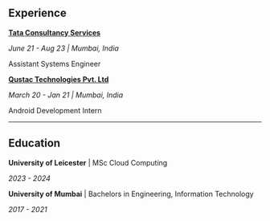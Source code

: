 ## Experience

**[Tata Consultancy Services](https://www.tcs.com)**

*June 21 - Aug 23 | Mumbai, India*

Assistant Systems Engineer

**[Qustac Technologies Pvt. Ltd](#)**

*March 20 - Jan 21 | Mumbai, India*

Android Development Intern

---

## Education

**University of Leicester** | MSc Cloud Computing

*2023 - 2024*



**University of Mumbai** | Bachelors in Engineering, Information Technology

*2017 - 2021*


